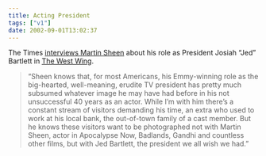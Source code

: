 ```yaml
---
title: Acting President
tags: ["v1"]
date: 2002-09-01T13:02:37
---
```


The Times [interviews Martin Sheen][1] about his role as President Josiah &#8220;Jed&#8221; Bartlett in [The West Wing][2].

> &#8220;Sheen knows that, for most Americans, his Emmy-winning role as the big-hearted, well-meaning, erudite TV president has pretty much subsumed whatever image he may have had before in his not unsuccessful 40 years as an actor. While I&#8217;m with him there&#8217;s a constant stream of visitors demanding his time, an extra who used to work at his local bank, the out-of-town family of a cast member. But he knows these visitors want to be photographed not with Martin Sheen, actor in Apocalypse Now, Badlands, Gandhi and countless other films, but with Jed Bartlett, the president we all wish we had.&#8221;

[1]: http://www.timesonline.co.uk/article/0,,585-398179,00.html "The Times: On a West Wing and a prayer"
[2]: http://www.nbc.com/The_West_Wing/ "NBC.com: The West Wing"

